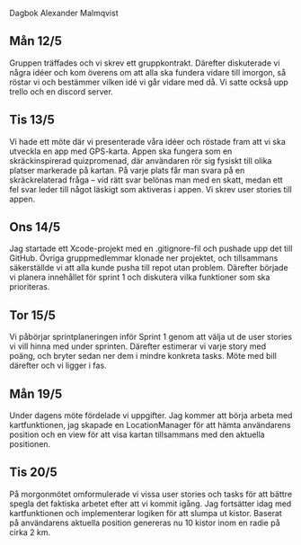 Dagbok Alexander Malmqvist

## Mån 12/5
Gruppen träffades och vi skrev ett gruppkontrakt. Därefter diskuterade vi några idéer och kom överens om att alla ska fundera vidare till imorgon, så röstar vi och bestämmer vilken idé vi går vidare med då. Vi satte också upp trello och en discord server.

## Tis 13/5
Vi hade ett möte där vi presenterade våra idéer och röstade fram att vi ska utveckla en app med GPS-karta. Appen ska fungera som en skräckinspirerad quizpromenad, där användaren rör sig fysiskt till olika platser markerade på kartan. På varje plats får man svara på en skräckrelaterad fråga – vid rätt svar belönas man med en skatt, medan ett fel svar leder till något läskigt som aktiveras i appen. Vi skrev user stories till appen.

## Ons 14/5
Jag startade ett Xcode-projekt med en .gitignore-fil och pushade upp det till GitHub. Övriga gruppmedlemmar klonade ner projektet, och tillsammans säkerställde vi att alla kunde pusha till repot utan problem. Därefter började vi planera innehållet för sprint 1 och diskutera vilka funktioner som ska prioriteras.

## Tor 15/5
Vi påbörjar sprintplaneringen inför Sprint 1 genom att välja ut de user stories vi vill hinna med under sprinten. Därefter estimerar vi varje story med poäng, och bryter sedan ner dem i mindre konkreta tasks. Möte med bill därefter och vi ligger i fas.

## Mån 19/5
Under dagens möte fördelade vi uppgifter. Jag kommer att börja arbeta med kartfunktionen, jag skapade en LocationManager för att hämta användarens position och en view för att visa kartan tillsammans med den aktuella positionen.

## Tis 20/5
På morgonmötet omformulerade vi vissa user stories och tasks för att bättre spegla det faktiska arbetet efter att vi kommit igång. Jag fortsätter idag med kartfunktionen och implementerar logiken för att slumpa ut kistor. Baserat på användarens aktuella position genereras nu 10 kistor inom en radie på cirka 2 km.
